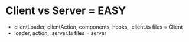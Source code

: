 # Client vs Server = EASY

- clientLoader, clientAction, components, hooks, .client.ts files = Client
- loader, action, .server.ts files = server
